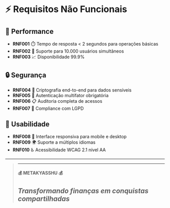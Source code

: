 # ⚡ Requisitos Não Funcionais

## 🚀 Performance

* **RNF001** ⏱️ Tempo de resposta < 2 segundos para operações básicas
* **RNF002** 👥 Suporte para 10.000 usuários simultâneos
* **RNF003** 📈 Disponibilidade 99.9%

## 🔒 Segurança

* **RNF004** 🔐 Criptografia end-to-end para dados sensíveis
* **RNF005** 🔑 Autenticação multifator obrigatória
* **RNF006** 📋 Auditoria completa de acessos
* **RNF007** 📜 Compliance com LGPD

## 🎯 Usabilidade

* **RNF008** 📱 Interface responsiva para mobile e desktop
* **RNF009** 🌍 Suporte a múltiplos idiomas
* **RNF010** ♿ Acessibilidade WCAG 2.1 nível AA

---

> ---------------------------------------------------------------------------
> #### 💰 METAKYASSHU 💰
> ***Transformando finanças em conquistas compartilhadas***
> ---------------------------------------------------------------------------